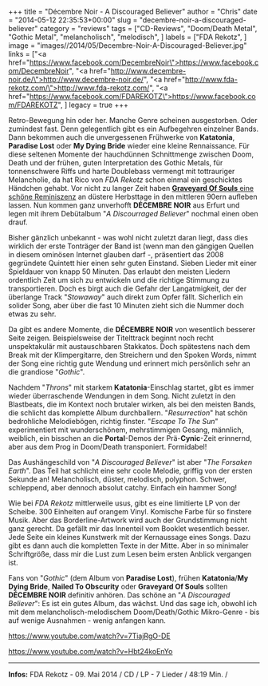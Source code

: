 +++
title = "Décembre Noir - A Discouraged Believer"
author = "Chris"
date = "2014-05-12 22:35:53+00:00"
slug = "decembre-noir-a-discouraged-believer"
category = "reviews"
tags = ["CD-Reviews", "Doom/Death Metal", "Gothic Metal", "melancholisch", "melodisch", ]
labels = ["FDA Rekotz", ]
image = "images//2014/05/Decembre-Noir-A-Discouraged-Believer.jpg"
links = ["<a href=\"https://www.facebook.com/DecembreNoir\">https://www.facebook.com/DecembreNoir</a>", "<a href=\"http://www.decembre-noir.de/\">http://www.decembre-noir.de/</a>", "<a href=\"http://www.fda-rekotz.com/\">http://www.fda-rekotz.com/</a>", "<a href=\"https://www.facebook.com/FDAREKOTZ\">https://www.facebook.com/FDAREKOTZ</a>", ]
legacy = true
+++

Retro-Bewegung hin oder her. Manche Genre scheinen ausgestorben. Oder zumindest fast. Denn gelegentlich gibt es ein Aufbegehren einzelner Bands. Dann bekommen auch die unvergessenen Frühwerke von **Katatonia**, **Paradise Lost** oder **My Dying Bride** wieder eine kleine Rennaissance. Für diese seltenen Momente der hauchdünnen Schnittmenge zwischen Doom, Death und der frühen, guten Interpretation des Gothic Metals, für tonnenschwere Riffs und harte Doublebass vermengt mit tottrauriger Melancholie, da hat Rico von _FDA Rekotz_ schon einmal ein geschicktes Händchen gehabt. Vor nicht zu langer Zeit haben <a href="http://necroslaughter.de/2013/07/graveyard-of-souls-shadows-of-life/" title="Graveyard Of Souls – Shadows Of Life">**Graveyard Of Souls** eine schöne Reminiszenz</a> an düstere Herbsttage in den mittleren 90ern aufleben lassen. Nun kommen ganz unverhofft **DÉCEMBRE NOIR** aus Erfurt und legen mit ihrem Debütalbum "_A Discourraged Believer_" nochmal einen oben drauf.

Bisher gänzlich unbekannt - was wohl nicht zuletzt daran liegt, dass dies wirklich der erste Tonträger der Band ist (wenn man den gängigen Quellen in diesem ominösen Internet glauben darf -, präsentiert das 2008 gegründete Quintett hier einen sehr guten Einstand. Sieben Lieder mit einer Spieldauer von knapp 50 Minuten. Das erlaubt den meisten Liedern ordentlich Zeit um sich zu entwickeln und die richtige Stimmung zu transportieren. Doch es birgt auch die Gefahr der Langatmigkeit, der der überlange Track "_Stowaway_" auch direkt zum Opfer fällt. Sicherlich ein solider Song, aber über die fast 10 Minuten zieht sich die Nummer doch etwas zu sehr.

Da gibt es andere Momente, die **DÉCEMBRE NOIR** von wesentlich besserer Seite zeigen. Beispielsweise der Titelttrack beginnt noch recht unspektakulär mit austauschbaren Stakkatos. Doch spätestens nach dem Break mit der Klimpergitarre, den Streichern und den Spoken Words, nimmt der Song eine richtig gute Wendung und erinnert mich persönlich sehr an die grandiose "_Gothic_".

Nachdem "_Throns_" mit starkem **Katatonia**-Einschlag startet, gibt es immer wieder überraschende Wendungen in dem Song. Nicht zuletzt in den Blastbeats, die im Kontext noch brutaler wirken, als bei den meisten Bands, die schlicht das komplette Album durchballern. "_Resurrection_" hat schön bedrohliche Melodiebögen, richtig finster. "_Escape To The Sun_" experimentiert mit wunderschönem, mehrstimmigen Gesang, männlich, weiblich, ein bisschen an die **Portal**-Demos der Prä-**Cynic**-Zeit erinnernd, aber aus dem Prog in Doom/Death transponiert. Formidabel!

Das Aushängeschild von "_A Discouraged Believer_" ist aber "_The Forsaken Earth_". Das Teil hat schlicht eine sehr coole Melodie, griffig von der ersten Sekunde an! Melancholisch, düster, melodisch, polyphon. Schwer, schleppend, aber dennoch absolut catchy. Einfach ein hammer Song!

Wie bei _FDA Rekotz_ mittlerweile usus, gibt es eine limitierte LP von der Scheibe. 300 Einheiten auf orangem Vinyl. Komische Farbe für so finstere Musik. Aber das Borderline-Artwork wird auch der Grundstimmung nicht ganz gerecht. Da gefällt mir das Innenteil vom Booklet wesentlich besser. Jede Seite ein kleines Kunstwerk mit der Kernaussage eines Songs. Dazu gibt es dann auch die kompletten Texte in der Mitte. Aber in so minimaler Schriftgröße, dass mir die Lust zum Lesen beim ersten Anblick vergangen ist.

Fans von "_Gothic_" (dem Album von **Paradise Lost**), frühen **Katatonia**/**My Dying Bride**, **Nailed To Obscurity** oder **Graveyard Of Souls** sollten **DÉCEMBRE NOIR** definitiv anhören. Das schöne an "_A Discouraged Believer_": Es ist ein gutes Album, das wächst. Und das sage ich, obwohl ich mit dem melancholisch-melodischem Doom/Death/Gothic Mikro-Genre - bis auf wenige Ausnahmen - wenig anfangen kann.

https://www.youtube.com/watch?v=7TiajRgO-DE

https://www.youtube.com/watch?v=Hbt24koEnYo



---
**Infos:**
FDA Rekotz - 09. Mai 2014 / 
CD / LP - 7 Lieder / 48:19 Min. / 

